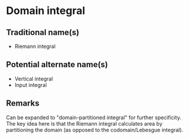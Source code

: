 # Domain integral

## Traditional name(s)

 * Riemann integral

## Potential alternate name(s)

 * Vertical integral
 * Input integral

## Remarks

Can be expanded to "domain-partitioned integral" for further specificity.  The key idea here is that the Riemann integral calculates area by partitioning the domain (as opposed to the codomain/Lebesgue integral).
